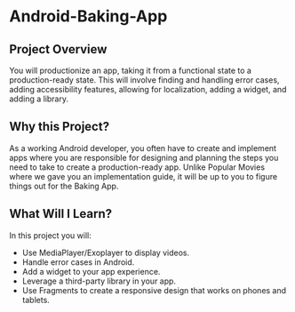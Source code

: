 # Android-Baking-App


## Project Overview
You will productionize an app, taking it from a functional state to a production-ready state. 
This will involve finding and handling error cases, adding accessibility features, allowing for localization, 
adding a widget, and adding a library.

## Why this Project?
  As a working Android developer, you often have to create and implement apps where you are responsible for designing and planning the   steps you need to take to create a production-ready app. Unlike Popular Movies where we gave you an implementation guide, it will be up to you to figure things out for the Baking App.

## What Will I Learn?
  In this project you will:

  + Use MediaPlayer/Exoplayer to display videos.
  + Handle error cases in Android.
  + Add a widget to your app experience.
  + Leverage a third-party library in your app.
  + Use Fragments to create a responsive design that works on phones and tablets.


